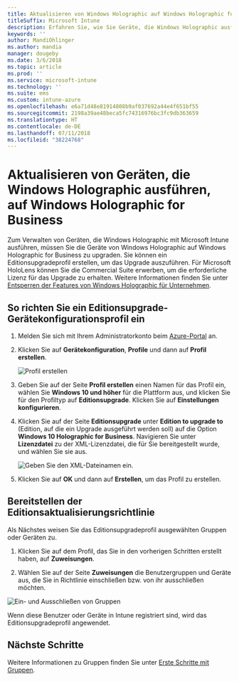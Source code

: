 ```yaml
---
title: Aktualisieren von Windows Holographic auf Windows Holographic for Business
titleSuffix: Microsoft Intune
description: Erfahren Sie, wie Sie Geräte, die Windows Holographic ausführen, auf Windows Holographic for Business aktualisieren
keywords: ''
author: MandiOhlinger
ms.author: mandia
manager: dougeby
ms.date: 3/6/2018
ms.topic: article
ms.prod: ''
ms.service: microsoft-intune
ms.technology: ''
ms.suite: ems
ms.custom: intune-azure
ms.openlocfilehash: e6a71d48e81914808b9af037692a44e4f651bf55
ms.sourcegitcommit: 2198a39ae48beca5fc74316976bc3fc9db363659
ms.translationtype: HT
ms.contentlocale: de-DE
ms.lasthandoff: 07/11/2018
ms.locfileid: "38224768"
---
```

# <a name="upgrade-devices-running-windows-holographic-to-windows-holographic-for-business"></a>Aktualisieren von Geräten, die Windows Holographic ausführen, auf Windows Holographic for Business


Zum Verwalten von Geräten, die Windows Holographic mit Microsoft Intune ausführen, müssen Sie die Geräte von Windows Holographic auf Windows Holographic for Business zu upgraden. Sie können ein Editionsupgradeprofil erstellen, um das Upgrade auszuführen. Für Microsoft HoloLens können Sie die Commercial Suite erwerben, um die erforderliche Lizenz für das Upgrade zu erhalten. Weitere Informationen finden Sie unter [Entsperren der Features von Windows Holographic für Unternehmen](https://docs.microsoft.com/hololens/hololens-upgrade-enterprise).

## <a name="to-set-up-an-edition-upgrade-device-configuration-profile"></a>So richten Sie ein Editionsupgrade- Gerätekonfigurationsprofil ein

1. Melden Sie sich mit Ihrem Administratorkonto beim [Azure-Portal](https://portal.azure.com) an.


2.  Klicken Sie auf **Gerätekonfiguration**, **Profile** und dann auf **Profil erstellen**.

    ![Profil erstellen](media/Holographic-create-profile.png)

3.  Geben Sie auf der Seite **Profil erstellen** einen Namen für das Profil ein, wählen Sie **Windows 10 und höher** für die Plattform aus, und klicken Sie für den Profiltyp auf **Editionsupgrade**. Klicken Sie auf **Einstellungen konfigurieren**.

5. Klicken Sie auf der Seite **Editionsupgrade** unter **Edition to upgrade to** (Edition, auf die ein Upgrade ausgeführt werden soll) auf die Option **Windows 10 Holographic for Business**. Navigieren Sie unter **Lizenzdatei** zu der XML-Lizenzdatei, die für Sie bereitgestellt wurde, und wählen Sie sie aus.

    ![Geben Sie den XML-Dateinamen ein.](media/Holographic-edition-upgrade.png)
 
5.  Klicken Sie auf **OK** und dann auf **Erstellen**, um das Profil zu erstellen.


## <a name="deploy-the-edition-upgrade-policy"></a>Bereitstellen der Editionsaktualisierungsrichtlinie

Als Nächstes weisen Sie das Editionsupgradeprofil ausgewählten Gruppen oder Geräten zu.

1. Klicken Sie auf dem Profil, das Sie in den vorherigen Schritten erstellt haben, auf **Zuweisungen**.

2. Wählen Sie auf der Seite **Zuweisungen** die Benutzergruppen und Geräte aus, die Sie in Richtlinie einschließen bzw. von ihr ausschließen möchten.

![Ein- und Ausschließen von Gruppen](media/Holographic-groups.PNG)

Wenn diese Benutzer oder Geräte in Intune registriert sind, wird das Editionsupgradeprofil angewendet. 

## <a name="next-steps"></a>Nächste Schritte

Weitere Informationen zu Gruppen finden Sie unter [Erste Schritte mit Gruppen](get-started-groups.md).



